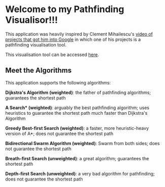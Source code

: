 # Welcome to my Pathfinding Visualisor!!!

This application was heavily inspired by
Clement Mihailescu's [video of projects that got him into Google](https://www.youtube.com/watch?v=n4t_-NjY_Sg&ab_channel=Cl%C3%A9mentMihailescu) in which one of his projects is a pathfinding visualisation tool.

This visualisation tool can be accessed [here](https://marsalah003.github.io/Pathfinding-Visualizer).

## Meet the Algorithms

This application supports the following algorithms:

**Dijkstra's Algorithm (weighted)**: the father of pathfinding algorithms; guarantees the shortest path

**A Search\* (weighted)**: arguably the best pathfinding algorithm; uses heuristics to guarantee the shortest path much faster than Dijkstra's Algorithm

**Greedy Best-first Search (weighted)**: a faster, more heuristic-heavy version of A\*; does not guarantee the shortest path

**Bidirectional Swarm Algorithm (weighted)**: Swarm from both sides; does not guarantee the shortest path

**Breath-first Search (unweighted)**: a great algorithm; guarantees the shortest path

**Depth-first Search (unweighted)**: a very bad algorithm for pathfinding; does not guarantee the shortest path
